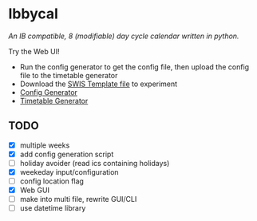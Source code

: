 # Ibbycal

_An IB compatible, 8 (modifiable) day cycle calendar written in python._

Try the Web UI!
- Run the config generator to get the config file, then upload the config file to the timetable generator
- Download the [SWIS Template file](swis-template.yaml) to experiment
- [Config Generator](https://share.streamlit.io/cookieuzen/ibbycal/web-generator.py)
- [Timetable Generator](https://share.streamlit.io/cookieuzen/ibbycal/web.py)

## TODO
- [x] multiple weeks
- [x] add config generation script
- [ ] holiday avoider (read ics containing holidays)
- [x] weekeday input/configuration
- [ ] config location flag
- [x] Web GUI
- [ ] make into multi file, rewrite GUI/CLI
- [ ] use datetime library
